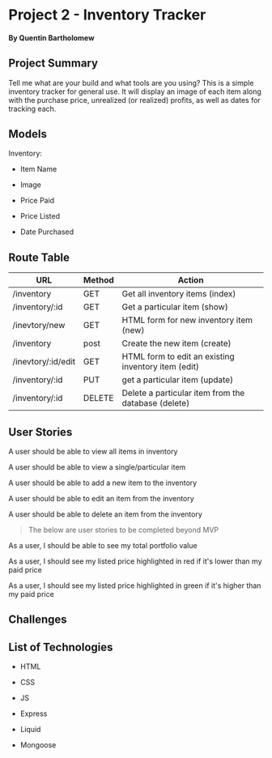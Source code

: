 # Project 2 - Inventory Tracker
#### By Quentin Bartholomew

## Project Summary

Tell me what are your build and what tools are you using?
This is a simple inventory tracker for general use. It will display an image of each item along with the purchase price, unrealized (or realized) profits, as well as dates for tracking each.

## Models

Inventory:

* Item Name

* Image

* Price Paid

* Price Listed

* Date Purchased

## Route Table

| URL | Method | Action |
|-----|--------|--------|
| /inventory | GET | Get all inventory items (index)|
| /inventory/:id | GET | Get a particular item (show)|
| /inevtory/new | GET | HTML form for new inventory item (new)|
| /inventory | post | Create the new item (create)|
| /inevtory/:id/edit | GET | HTML form to edit an existing inventory item (edit)|
| /inventory/:id | PUT | get a particular item (update)|
| /inventory/:id | DELETE | Delete a particular item from the database (delete)|

## User Stories

A user should be able to view all items in inventory

A user should be able to view a single/particular item 

A user should be able to add a new item to the inventory

A user should be able to edit an item from the inventory

A user should be able to delete an item from the inventory

> The below are user stories to be completed beyond MVP

As a user, I should be able to see my total portfolio value

As a user, I should see my listed price highlighted in red if it's lower than my paid price

As a user, I should see my listed price highlighted in green if it's higher than my paid price

## Challenges


## List of Technologies

* HTML

* CSS

* JS

* Express

* Liquid

* Mongoose